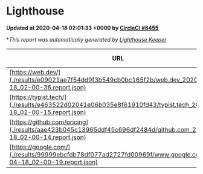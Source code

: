 
# Lighthouse

**Updated at 2020-04-18 02:01:33 +0000 by [CircleCI #8455](https://circleci.com/gh/ItinerisLtd/lighthouse-keeper-example/8455)**

**This report was automatically generated by [Lighthouse Keeper](https://github.com/itinerisltd/lighthouse-keeper)*

| URL | Performance | Accessibility | Best Practices | SEO | PWA | Updated At |
| --- | --- | --- | --- | --- | --- | --- |
| [https://web.dev/](./results/e09021ae7f54dd9f3b549cb0bc165f2b/web.dev_2020-04-18_02-00-36.report.json) | 0.97 | 1 | 1 | 0.99 | 1 | 2020-04-18T02:00:36.927Z |
| [https://typist.tech/](./results/e463522d02041e06b035e8f61910fd43/typist.tech_2020-04-18_02-00-15.report.json) | 0.98 | 0.92 | 0.86 | 0.92 | 0.59 | 2020-04-18T02:00:15.802Z |
| [https://github.com/pricing](./results/aae423b045c13965ddf45c696df2484d/github.com_2020-04-18_02-00-14.report.json) | 0.52 | 0.94 | 0.93 | 0.92 | 0.56 | 2020-04-18T02:00:14.157Z |
| [https://google.com/](./results/99999ebcfdb78df077ad2727fd00969f/www.google.com_2020-04-18_02-00-19.report.json) | 0.92 | 0.86 | 0.93 | 0.9 | 0.56 | 2020-04-18T02:00:19.289Z |
